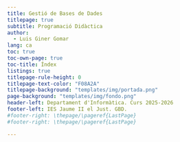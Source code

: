 ```yaml
---
title: Gestió de Bases de Dades
titlepage: true
subtitle: Programació Didàctica
author:
  - Luis Giner Gomar
lang: ca
toc: true
toc-own-page: true
toc-title: Índex
listings: true
titlepage-rule-height: 0
titlepage-text-color: "F08A2A"
titlepage-background: "templates/img/portada.png"
page-background: "templates/img/fondo.png"
header-left: Departament d'Informàtica. Curs 2025-2026
footer-left: IES Jaume II el Just. GBD.
#footer-right: \thepage/\pageref{LastPage}
#footer-right: \thepage/\pageref{LastPage}

---
```

